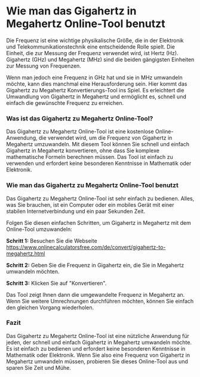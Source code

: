 Wie man das Gigahertz in Megahertz Online-Tool benutzt
======================================================

Die Frequenz ist eine wichtige physikalische Größe, die in der Elektronik und Telekommunikationstechnik eine entscheidende Rolle spielt. Die Einheit, die zur Messung der Frequenz verwendet wird, ist Hertz (Hz). Gigahertz (GHz) und Megahertz (MHz) sind die beiden gängigsten Einheiten zur Messung von Frequenzen.

Wenn man jedoch eine Frequenz in GHz hat und sie in MHz umwandeln möchte, kann dies manchmal eine Herausforderung sein. Hier kommt das Gigahertz zu Megahertz Konvertierungs-Tool ins Spiel. Es erleichtert die Umwandlung von Gigahertz in Megahertz und ermöglicht es, schnell und einfach die gewünschte Frequenz zu erreichen.

### Was ist das Gigahertz zu Megahertz Online-Tool?

Das Gigahertz zu Megahertz Online-Tool ist eine kostenlose Online-Anwendung, die verwendet wird, um die Frequenz von Gigahertz in Megahertz umzuwandeln. Mit diesem Tool können Sie schnell und einfach Gigahertz in Megahertz konvertieren, ohne dass Sie komplexe mathematische Formeln berechnen müssen. Das Tool ist einfach zu verwenden und erfordert keine besonderen Kenntnisse in Mathematik oder Elektronik.

### Wie man das Gigahertz zu Megahertz Online-Tool benutzt

Das Gigahertz zu Megahertz Online-Tool ist sehr einfach zu bedienen. Alles, was Sie brauchen, ist ein Computer oder ein mobiles Gerät mit einer stabilen Internetverbindung und ein paar Sekunden Zeit.

Folgen Sie diesen einfachen Schritten, um Gigahertz in Megahertz mit dem Online-Tool umzuwandeln:

**Schritt 1:** Besuchen Sie die Webseite <https://www.onlinecalculatorsfree.com/de/convert/gigahertz-to-megahertz.html>

**Schritt 2:** Geben Sie die Frequenz in Gigahertz ein, die Sie in Megahertz umwandeln möchten.

**Schritt 3:** Klicken Sie auf "Konvertieren".

Das Tool zeigt Ihnen dann die umgewandelte Frequenz in Megahertz an. Wenn Sie weitere Umrechnungen durchführen möchten, können Sie einfach den gleichen Vorgang wiederholen.

### Fazit

Das Gigahertz zu Megahertz Online-Tool ist eine nützliche Anwendung für jeden, der schnell und einfach Gigahertz in Megahertz umwandeln möchte. Es ist einfach zu bedienen und erfordert keine besonderen Kenntnisse in Mathematik oder Elektronik. Wenn Sie also eine Frequenz von Gigahertz in Megahertz umwandeln müssen, probieren Sie dieses Online-Tool aus und sparen Sie Zeit und Mühe.